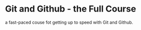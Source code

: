 # Git and Github - the Full Course

a fast-paced couse fot getting up to speed with Git and Github.
